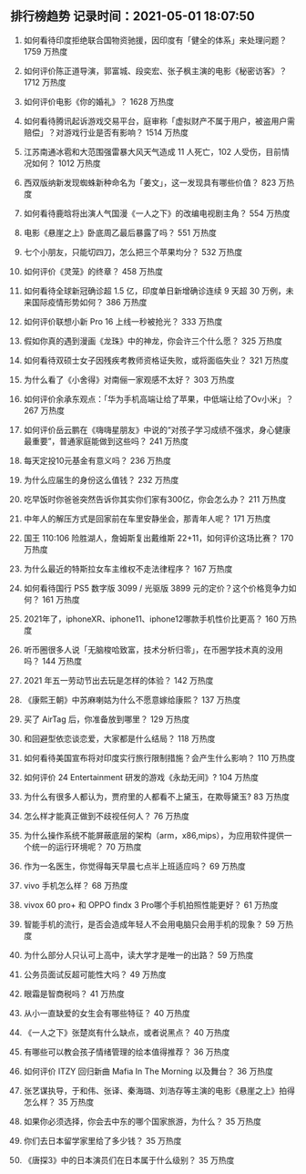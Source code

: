 
## 排行榜趋势 记录时间：2021-05-01 18:07:50
  
  1. 如何看待印度拒绝联合国物资驰援，因印度有「健全的体系」来处理问题？ 1759 万热度
    
  2. 如何评价陈正道导演，郭富城、段奕宏、张子枫主演的电影《秘密访客》？ 1712 万热度
    
  3. 如何评价电影《你的婚礼》？ 1628 万热度
    
  4. 如何看待腾讯起诉游戏交易平台，庭审称「虚拟财产不属于用户，被盗用户需赔偿」？对游戏行业是否有影响？ 1514 万热度
    
  5. 江苏南通冰雹和大范围强雷暴大风天气造成 11 人死亡，102 人受伤，目前情况如何？ 1012 万热度
    
  6. 西双版纳新发现蜘蛛新种命名为「姜文」，这一发现具有哪些价值？ 823 万热度
    
  7. 如何看待鹿晗将出演人气国漫《一人之下》的改编电视剧主角？ 554 万热度
    
  8. 电影《悬崖之上》卧底周乙最后暴露了吗？ 551 万热度
    
  9. 七个小朋友，只能切四刀，怎么把三个苹果均分？ 532 万热度
    
  10. 如何评价《灵笼》的终章？ 458 万热度
    
  11. 如何看待全球新冠确诊超 1.5 亿，印度单日新增确诊连续 9 天超 30 万例，未来国际疫情形势如何？ 386 万热度
    
  12. 如何评价联想小新 Pro 16 上线一秒被抢光？ 333 万热度
    
  13. 假如你真的遇到漫画《龙珠》中的神龙，你会许三个什么愿？ 325 万热度
    
  14. 如何看待双硕士女子因残疾考教师资格证失败，或将面临失业？ 321 万热度
    
  15. 为什么看了《小舍得》对南俪一家观感不太好？ 303 万热度
    
  16. 如何评价余承东观点：「华为手机高端让给了苹果，中低端让给了Ov小米」？ 267 万热度
    
  17. 如何评价岳云鹏在《嗨嗨星朋友》中说的“对孩子学习成绩不强求，身心健康最重要”，普通家庭能做到这些吗？ 241 万热度
    
  18. 每天定投10元基金有意义吗？ 236 万热度
    
  19. 为什么应届生的身份这么值钱？ 232 万热度
    
  20. 吃早饭时你爸爸突然告诉你其实你们家有300亿，你会怎么办？ 211 万热度
    
  21. 中年人的解压方式是回家前在车里安静坐会，那青年人呢？ 171 万热度
    
  22. 国王 110:106 险胜湖人，詹姆斯复出戴维斯 22+11，如何评价这场比赛？ 170 万热度
    
  23. 为什么最近的特斯拉女车主维权不走法律程序？ 167 万热度
    
  24. 如何看待国行 PS5 数字版 3099 / 光驱版 3899 元的定价？这个价格竞争力如何？ 161 万热度
    
  25. 2021年了，iphoneXR、iphone11、iphone12哪款手机性价比更高？ 160 万热度
    
  26. 听币圈很多人说「无脑梭哈致富，技术分析归零」，在币圈学技术真的没用吗？ 144 万热度
    
  27. 2021 年五一劳动节出去玩是怎样的体验？ 142 万热度
    
  28. 《康熙王朝》中苏麻喇姑为什么不愿意嫁给康熙？ 137 万热度
    
  29. 买了 AirTag 后，你准备放到哪里？ 129 万热度
    
  30. 和回避型依恋谈恋爱，大家都是什么结局？ 118 万热度
    
  31. 如何看待美国宣布将对印度实行旅行限制措施？会产生什么影响？ 110 万热度
    
  32. 如何评价 24 Entertainment 研发的游戏《永劫无间》? 104 万热度
    
  33. 为什么有很多人都认为，贾府里的人都看不上黛玉，在欺辱黛玉? 83 万热度
    
  34. 怎么样才能真正做到不歧视任何人？ 76 万热度
    
  35. 为什么操作系统不能屏蔽底层的架构（arm，x86,mips），为应用软件提供一个统一的运行环境呢？ 70 万热度
    
  36. 作为一名医生，你觉得每天早晨七点半上班适应吗？ 69 万热度
    
  37. vivo 手机怎么样？ 68 万热度
    
  38. vivox 60 pro+ 和 OPPO findx 3 Pro哪个手机拍照性能更好？ 61 万热度
    
  39. 智能手机的流行，是否会造成年轻人不会用电脑只会用手机的现象？ 59 万热度
    
  40. 为什么部分人只认可上高中，读大学才是唯一的出路？ 59 万热度
    
  41. 公务员面试反超可能性大吗？ 49 万热度
    
  42. 眼霜是智商税吗？ 41 万热度
    
  43. 从小一直缺爱的女生会有哪些特征？ 40 万热度
    
  44. 《一人之下》张楚岚有什么缺点，或者说黑点？ 40 万热度
    
  45. 有哪些可以教会孩子情绪管理的绘本值得推荐？ 36 万热度
    
  46. 如何评价 ITZY 回归新曲 Mafia In The Morning 以及舞台？ 36 万热度
    
  47. 张艺谋执导，于和伟、张译、秦海璐、刘浩存等主演的电影《悬崖之上》拍得怎么样？ 35 万热度
    
  48. 如果你必须选择，你会去中东的哪个国家旅游，为什么？ 35 万热度
    
  49. 你们去日本留学家里给了多少钱？ 35 万热度
    
  50. 《唐探3》中的日本演员们在日本属于什么级别？ 35 万热度
    